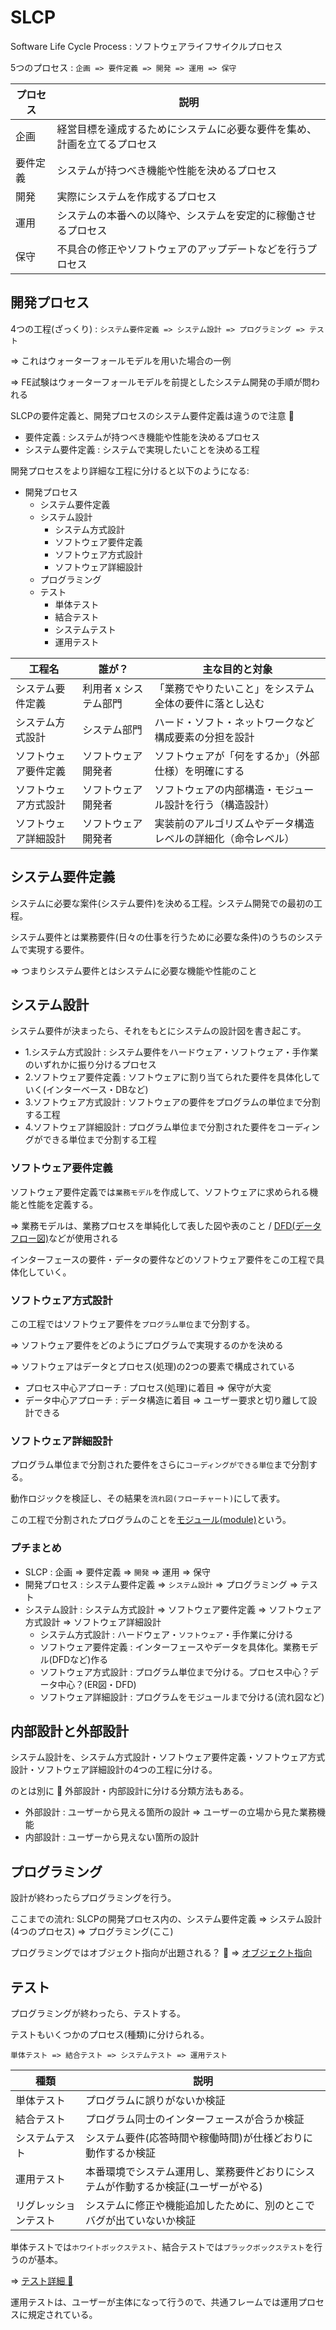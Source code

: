 # SLCP

Software Life Cycle Process : ソフトウェアライフサイクルプロセス

5つのプロセス : `企画 => 要件定義 => 開発 => 運用 => 保守`

| プロセス | 説明                                                                     |
|----------|--------------------------------------------------------------------------|
| 企画     | 経営目標を達成するためにシステムに必要な要件を集め、計画を立てるプロセス |
| 要件定義 | システムが持つべき機能や性能を決めるプロセス                             |
| 開発     | 実際にシステムを作成するプロセス                                         |
| 運用     | システムの本番への以降や、システムを安定的に稼働させるプロセス           |
| 保守     | 不具合の修正やソフトウェアのアップデートなどを行うプロセス               |

## 開発プロセス

4つの工程(ざっくり) : `システム要件定義 => システム設計 => プログラミング => テスト`

=> これはウォーターフォールモデルを用いた場合の一例

=> FE試験はウォーターフォールモデルを前提としたシステム開発の手順が問われる

SLCPの要件定義と、開発プロセスのシステム要件定義は違うので注意 :dog:

- 要件定義 : システムが持つべき機能や性能を決めるプロセス
- システム要件定義 : システムで実現したいことを決める工程

開発プロセスをより詳細な工程に分けると以下のようになる:

- 開発プロセス
  - システム要件定義
  - システム設計
    - システム方式設計
    - ソフトウェア要件定義
    - ソフトウェア方式設計
    - ソフトウェア詳細設計
  - プログラミング
  - テスト
    - 単体テスト
    - 結合テスト
    - システムテスト
    - 運用テスト

| 工程名               | 誰が？                | 主な目的と対象                                               |
|----------------------|-----------------------|--------------------------------------------------------------|
| システム要件定義     | 利用者 x システム部門 | 「業務でやりたいこと」をシステム全体の要件に落とし込む       |
| システム方式設計     | システム部門          | ハード・ソフト・ネットワークなど構成要素の分担を設計         |
| ソフトウェア要件定義 | ソフトウェア開発者    | ソフトウェアが「何をするか」（外部仕様）を明確にする         |
| ソフトウェア方式設計 | ソフトウェア開発者    | ソフトウェアの内部構造・モジュール設計を行う（構造設計）     |
| ソフトウェア詳細設計 | ソフトウェア開発者    | 実装前のアルゴリズムやデータ構造レベルの詳細化（命令レベル） |

## システム要件定義

システムに必要な案件(システム要件)を決める工程。システム開発での最初の工程。

システム要件とは業務要件(日々の仕事を行うために必要な条件)のうちのシステムで実現する要件。

=> つまりシステム要件とはシステムに必要な機能や性能のこと

## システム設計

システム要件が決まったら、それをもとにシステムの設計図を書き起こす。

- 1.システム方式設計 : システム要件をハードウェア・ソフトウェア・手作業のいずれかに振り分けるプロセス
- 2.ソフトウェア要件定義 : ソフトウェアに割り当てられた要件を具体化していく(インターベース・DBなど)
- 3.ソフトウェア方式設計 : ソフトウェアの要件をプログラムの単位まで分割する工程
- 4.ソフトウェア詳細設計 : プログラム単位まで分割された要件をコーディングができる単位まで分割する工程

### ソフトウェア要件定義

ソフトウェア要件定義では`業務モデル`を作成して、ソフトウェアに求められる機能と性能を定義する。

=> 業務モデルは、業務プロセスを単純化して表した図や表のこと / [DFD(データフロー図)](DFD.md)などが使用される

インターフェースの要件・データの要件などのソフトウェア要件をこの工程で具体化していく。

### ソフトウェア方式設計

この工程ではソフトウェア要件を`プログラム単位`まで分割する。

=> ソフトウェア要件をどのようにプログラムで実現するのかを決める

=> ソフトウェアはデータとプロセス(処理)の2つの要素で構成されている

- プロセス中心アプローチ : プロセス(処理)に着目 => 保守が大変
- データ中心アプローチ : データ構造に着目 => ユーザー要求と切り離して設計できる

### ソフトウェア詳細設計

プログラム単位まで分割された要件をさらに`コーディングができる単位`まで分割する。

動作ロジックを検証し、その結果を`流れ図(フローチャート)`にして表す。

この工程で分割されたプログラムのことを[モジュール(module)](module.md)という。

### プチまとめ

- SLCP : 企画 => 要件定義 => `開発` => 運用 => 保守
- 開発プロセス : システム要件定義 => `システム設計` => プログラミング => テスト
- システム設計 : システム方式設計 => ソフトウェア要件定義 => ソフトウェア方式設計 => ソフトウェア詳細設計
  - システム方式設計 : ハードウェア・`ソフトウェア`・手作業に分ける
  - ソフトウェア要件定義 : インターフェースやデータを具体化。業務モデル(DFDなど)作る
  - ソフトウェア方式設計 : プログラム単位まで分ける。プロセス中心？データ中心？(ER図・DFD)
  - ソフトウェア詳細設計 : プログラムをモジュールまで分ける(流れ図など)

## 内部設計と外部設計

システム設計を、システム方式設計・ソフトウェア要件定義・ソフトウェア方式設計・ソフトウェア詳細設計の4つの工程に分ける。

のとは別に :dog: 外部設計・内部設計に分ける分類方法もある。

- 外部設計 : ユーザーから見える箇所の設計 => ユーザーの立場から見た業務機能
- 内部設計 : ユーザーから見えない箇所の設計

## プログラミング

設計が終わったらプログラミングを行う。

ここまでの流れ: SLCPの開発プロセス内の、システム要件定義 => システム設計(4つのプロセス) => プログラミング(ここ)

プログラミングではオブジェクト指向が出題される？ :dog: => [オブジェクト指向](object.md)

## テスト

プログラミングが終わったら、テストする。

テストもいくつかのプロセス(種類)に分けられる。

`単体テスト => 結合テスト => システムテスト => 運用テスト`

| 種類                 | 説明                                                                               |
|----------------------|------------------------------------------------------------------------------------|
| 単体テスト           | プログラムに誤りがないか検証                                                       |
| 結合テスト           | プログラム同士のインターフェースが合うか検証                                       |
| システムテスト       | システム要件(応答時間や稼働時間)が仕様どおりに動作するか検証                       |
| 運用テスト           | 本番環境でシステム運用し、業務要件どおりにシステムが作動するか検証(ユーザーがやる) |
| リグレッションテスト | システムに修正や機能追加したために、別のとこでバグが出ていないか検証               |

単体テストでは`ホワイトボックステスト`、結合テストでは`ブラックボックステスト`を行うのが基本。

=> [テスト詳細 :dog: ](test.md)

運用テストは、ユーザーが主体になって行うので、共通フレームでは運用プロセスに規定されている。

